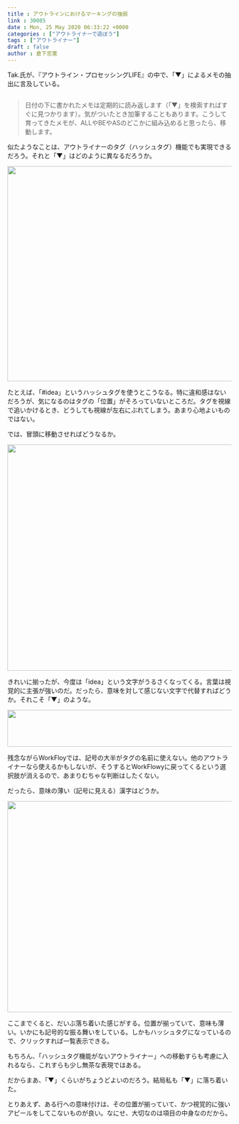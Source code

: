 ```yaml
---
title : アウトラインにおけるマーキングの強弱
link : 30085
date : Mon, 25 May 2020 06:33:22 +0000
categories : ["アウトライナーで遊ぼう"]
tags : ["アウトライナー"]
draft : false
author : 倉下忠憲
---
```


Tak.氏が、『アウトライン・プロセッシングLIFE』の中で、「▼」によるメモの抽出に言及している。

<p style="text-align: center;"><a href="http://www.amazon.co.jp/exec/obidos/ASIN/B07F3KN42K/rashita1000-22/ref=nosim/"target="_blank" rel="noopener" name="amazletlink"><img class="aligncenter" style="border: none;" src="https://m.media-amazon.com/images/I/41nO1V43OIL._SY346_.jpg" alt="" /></a></p>

<blockquote>
日付の下に書かれたメモは定期的に読み返します（「▼」を検索すればすぐに見つかります）。気がついたとき加筆することもあります。こうして育ってきたメモが、ALLやBEやASのどこかに組み込めると思ったら、移動します。</blockquote>

似たようなことは、アウトライナーのタグ（ハッシュタグ）機能でも実現できるだろう。それと「▼」はどのように異なるだろうか。

<a href="https://rashita.net/blog/?attachment_id=30086" rel="attachment wp-att-30086"><img src="https://rashita.net/blog/wp-content/uploads/2020/05/screenshot-1.png" alt="" width="548" height="484" class="alignnone size-full wp-image-30086" /></a>

たとえば、「#idea」というハッシュタグを使うとこうなる。特に違和感はないだろうが、気になるのはタグの「位置」がそろっていないところだ。タグを視線で追いかけるとき、どうしても視線が左右にぶれてしまう。あまり心地よいものではない。

では、冒頭に移動させればどうなるか。

<a href="https://rashita.net/blog/?attachment_id=30087" rel="attachment wp-att-30087"><img src="https://rashita.net/blog/wp-content/uploads/2020/05/screenshot-2.png" alt="" width="664" height="509" class="alignnone size-full wp-image-30087" /></a>

きれいに揃ったが、今度は「idea」という文字がうるさくなってくる。言葉は視覚的に主張が強いのだ。だったら、意味を対して感じない文字で代替すればどうか。それこそ「▼」のような。

<a href="https://rashita.net/blog/?attachment_id=30088" rel="attachment wp-att-30088"><img src="https://rashita.net/blog/wp-content/uploads/2020/05/screenshot-3.png" alt="" width="601" height="83" class="alignnone size-full wp-image-30088" /></a>

残念ながらWorkFloyでは、記号の大半がタグの名前に使えない。他のアウトライナーなら使えるかもしないが、そうするとWorkFlowyに戻ってくるという選択肢が消えるので、あまりむちゃな判断はしたくない。

だったら、意味の薄い（記号に見える）漢字はどうか。

<a href="https://rashita.net/blog/?attachment_id=30089" rel="attachment wp-att-30089"><img src="https://rashita.net/blog/wp-content/uploads/2020/05/screenshot-4.png" alt="" width="532" height="475" class="alignnone size-full wp-image-30089" /></a>

ここまでくると、だいぶ落ち着いた感じがする。位置が揃っていて、意味も薄い。いかにも記号的な振る舞いをしている。しかもハッシュタグになっているので、クリックすれば一覧表示できる。

もちろん、「ハッシュタグ機能がないアウトライナー」への移動すらも考慮に入れるなら、これすらも少し無茶な表現ではある。

だからまあ、「▼」くらいがちょうどよいのだろう。結局私も「▼」に落ち着いた。

とりあえず、ある行への意味付けは、その位置が揃っていて、かつ視覚的に強いアピールをしてこないものが良い。なにせ、大切なのは項目の中身なのだから。

